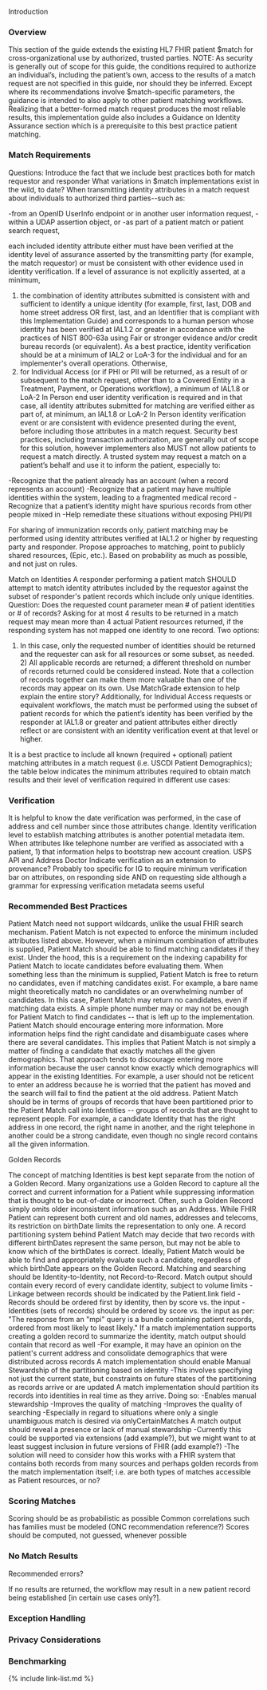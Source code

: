 Introduction

### Overview

This section of the guide extends the existing HL7 FHIR patient $match for cross-organizational use by authorized, trusted parties. 
NOTE: As security is generally out of scope for this guide, the conditions required to authorize an individual’s, including the patient’s own, access to the results of a match request are not specified in this guide, nor should they be inferred. 
Except where its recommendations involve $match-specific parameters, the guidance is intended to also apply to other patient matching workflows. Realizing that a better-formed match request produces the most reliable results, this implementation guide also includes a Guidance on Identity Assurance section which is a prerequisite to this best practice patient matching. 


### Match Requirements

Questions:
Introduce the fact that we include best practices both for match requestor and responder
What variations in $match implementations exist in the wild, to date? 
When transmitting identity attributes in a match request about individuals to authorized third parties--such as: 

-from an OpenID UserInfo endpoint or in another user information request, 
-within a UDAP assertion object, or 
-as part of a patient match or patient search request,

each included identity attribute either must have been verified at the identity level of assurance asserted by the transmitting party (for example, the match requestor) or must be consistent with other evidence used in identity verification. If a level of assurance is not explicitly asserted, at a minimum, 
1) the combination of identity attributes submitted is consistent with and sufficient to identify a unique identity (for example, first, last, DOB and home street address OR first, last, and an Identifier that is compliant with this Implementation Guide) and corresponds to a human person whose identity has been verified at IAL1.2 or greater in accordance with the practices of NIST 800-63a using Fair or stronger evidence and/or credit bureau records (or equivalent). As a best practice, identity verification should be at a minimum of IAL2 or LoA-3 for the individual and for an implementer's overall operations. Otherwise, 
2) for Individual Access (or if PHI or PII will be returned, as a result of or subsequent to the match request, other than to a Covered Entity in a Treatment, Payment, or Operations workflow), a minimum of IAL1.8 or LoA-2 In Person end user identity verification is required and in that case, all identity attributes submitted for matching are verified either as part of, at minimum, an IAL1.8 or LoA-2 In Person identity verification event or are consistent with evidence presented during the event, before including those attributes in a match request.
Security best practices, including transaction authorization, are generally out of scope for this solution, however implementers also MUST not allow patients to request a match directly. A trusted system may request a match on a patient’s behalf and use it to inform the patient, especially to: 

-Recognize that the patient already has an account (when a record represents an account)
-Recognize that a patient may have multiple identities within the system, leading to a fragmented medical record
-Recognize that a patient’s identity might have spurious records from other people mixed in
-Help remediate these situations without exposing PHI/PII

For sharing of immunization records only, patient matching may be performed using identity attributes verified at IAL1.2 or higher by requesting party and responder.
Propose approaches to matching, point to publicly shared resources, (Epic, etc.). Based on probability as much as possible, and not just on rules. 

Match on Identities
A responder performing a patient match SHOULD attempt to match identity attributes included by the requestor against the subset of responder's patient records which include only unique identities. 
Question:
Does the requested count parameter mean # of patient identities or # of records?
Asking for at most 4 results to be returned in a match request may mean more than 4 actual Patient resources returned, if the responding system has not mapped one identity to one record. Two options:
1) In this case, only the requested number of identities should be returned and the requester can ask for all resources or some subset, as needed. 2) All applicable records are returned; a different threshold on number of records returned could be considered instead.
Note that a collection of records together can make them more valuable than one of the records may appear on its own.
Use MatchGrade extension to help explain the entire story?
Additionally, for Individual Access requests or equivalent workflows, the match must be performed using the subset of patient records for which the patient’s identity has been verified by the responder at IAL1.8 or greater and patient attributes either directly reflect or are consistent with an identity verification event at that level or higher.
 
It is a best practice to include all known (required + optional) patient matching attributes in a match request (i.e. USCDI Patient Demographics); the table below indicates the minimum attributes required to obtain match results and their level of verification required in different use cases:

### Verification
It is helpful to know the date verification was performed, in the case of address and cell number since those attributes change.
Identity verification level to establish matching attributes is another potential metadata item.
When attributes like telephone number are verified as associated with a patient, 1) that information helps to bootstrap new account creation. USPS API and Address Doctor
Indicate verification as an extension to provenance?
Probably too specific for IG to require minimum verification bar on attributes, on responding side AND on requesting side although a grammar for expressing verification metadata seems useful

### Recommended Best Practices

Patient Match need not support wildcards, unlike the usual FHIR search mechanism.
Patient Match is not expected to enforce the minimum included attributes listed above. However, when a minimum combination of attributes is supplied, Patient Match should be able to find matching candidates if they exist. Under the hood, this is a requirement on the indexing capability for Patient Match to locate candidates before evaluating them. When something less than the minimum is supplied, Patient Match is free to return no candidates, even if matching candidates exist. For example, a bare name might theoretically match no candidates or an overwhelming number of candidates. In this case, Patient Match may return no candidates, even if matching data exists. A simple phone number may or may not be enough for Patient Match to find candidates -- that is left up to the implementation.
Patient Match should encourage entering more information. More information helps find the right candidate and disambiguate cases where there are several candidates. This implies that Patient Match is not simply a matter of finding a candidate that exactly matches all the given demographics. That approach tends to discourage entering more information because the user cannot know exactly which demographics will appear in the existing Identities. For example, a user should not be reticent to enter an address because he is worried that the patient has moved and the search will fail to find the patient at the old address.
Patient Match should be in terms of groups of records that have been partitioned prior to the Patient Match call into Identities -- groups of records that are thought to represent people. For example, a candidate Identity that has the right address in one record, the right name in another, and the right telephone in another could be a strong candidate, even though no single record contains all the given information. 

Golden Records

The concept of matching Identities is best kept separate from the notion of a Golden Record. Many organizations use a Golden Record to capture all the correct and current information for a Patient while suppressing information that is thought to be out-of-date or incorrect. Often, such a Golden Record simply omits older inconsistent information such as an Address. While FHIR Patient can represent both current and old names, addresses and telecoms, its restriction on birthDate limits the representation to only one. A record partitioning system behind Patient Match may decide that two records with different birthDates represent the same person, but may not be able to know which of the birthDates is correct. Ideally, Patient Match would be able to find and appropriately evaluate such a candidate, regardless of which birthDate appears on the Golden Record.
Matching and searching should be Identity-to-Identity, not Record-to-Record.
Match output should contain every record of every candidate identity, subject to volume limits
-Linkage between records should be indicated by the Patient.link field
-Records should be ordered first by identity, then by score vs. the input
-Identities (sets of records) should be ordered by score vs. the input as per: "The response from an "mpi" query is a bundle containing patient records, ordered from most likely to least likely."
If a match implementation supports creating a golden record to summarize the identity, match output should contain that record as well
-For example, it may have an opinion on the patient's current address and consolidate demographics that were distributed across records
A match implementation should enable Manual Stewardship of the partitioning based on identity
-This involves specifying not just the current state, but constraints on future states of the partitioning as records arrive or are updated
A match implementation should partition its records into identities in real time as they arrive. Doing so:
-Enables manual stewardship
-Improves the quality of matching 
-Improves the quality of searching
-Especially in regard to situations where only a single unambiguous match is desired via onlyCertainMatches
A match output should reveal a presence or lack of manual stewardship
-Currently this could be supported via extensions (add example?), but we might want to at least suggest inclusion in future versions of FHIR (add example?)
-The solution will need to consider how this works with a FHIR system that contains both records from many sources and perhaps golden records from the match implementation itself; i.e. are both types of matches accessible as Patient resources, or no?

### Scoring Matches
Scoring should be as probabilistic as possible
Common correlations such has families must be modeled (ONC recommendation reference?)
Scores should be computed, not guessed, whenever possible

### No Match Results

Recommended errors?

If no results are returned, the workflow may result in a new patient record being established [in certain use cases only?].

### Exception Handling

### Privacy Considerations

### Benchmarking

{% include link-list.md %}